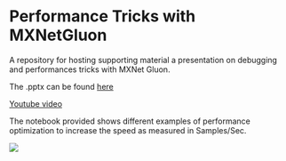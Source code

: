 # Performance Tricks with MXNetGluon

A repository for hosting supporting material a presentation on debugging and performances tricks with MXNet Gluon.

The .pptx can be found [here](https://drive.google.com/open?id=1sU8n1YmIijs3700QB9EaE_wzEyScuZV2)

[Youtube video](https://www.youtube.com/watch?v=n8tN6pRZBdE&list=PLkEvNnRk8uVk6U515Pj-jHQUxFC4eDi3m)

The notebook provided shows different examples of performance optimization to increase the speed as measured in Samples/Sec.

![](https://user-images.githubusercontent.com/3716307/44880817-64a35b80-ac62-11e8-81b8-21832e612790.png)

